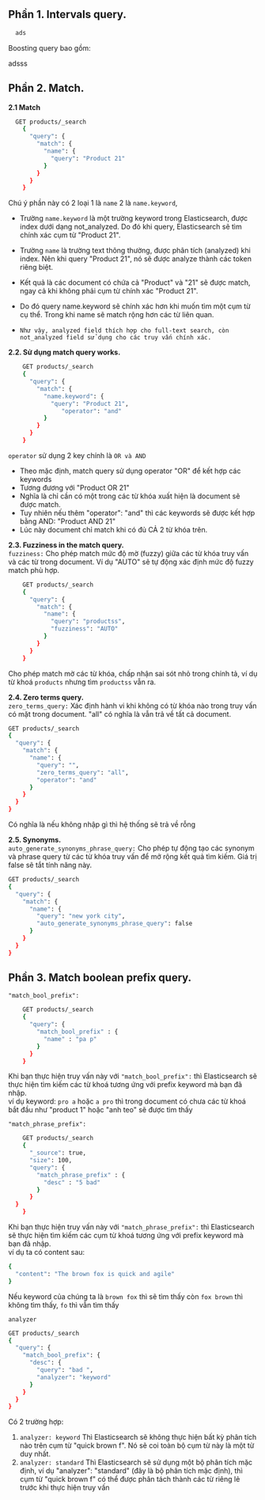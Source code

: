 ## Phần 1. Intervals query.  

```bash
  ads

 ```

Boosting query bao gồm:  

adsss


## Phần 2. Match.  

**2.1 Match**  
```bash
  GET products/_search
    {
      "query": {
        "match": {
          "name": {
            "query": "Product 21"
          }
        }
      }
    }


 ```

Chú ý phần này có 2 loại 1 là `name` 2 là `name.keyword`,   

 - Trường `name.keyword` là một trường keyword trong Elasticsearch, được index dưới dạng not_analyzed. Do đó khi query, Elasticsearch sẽ tìm chính xác cụm từ "Product 21".  
 - Trường `name` là trường text thông thường, được phân tích (analyzed) khi index. Nên khi query "Product 21", nó sẽ được analyze thành các token riêng biệt.  
 - Kết quả là các document có chứa cả "Product" và "21" sẽ được match, ngay cả khi không phải cụm từ chính xác "Product 21".  
 - Do đó query name.keyword sẽ chính xác hơn khi muốn tìm một cụm từ cụ thể. Trong khi name sẽ match rộng hơn các từ liên quan.

 - `Như vậy, analyzed field thích hợp cho full-text search, còn not_analyzed field sử dụng cho các truy vấn chính xác.`

**2.2. Sử dụng match query works.**  

```bash
    GET products/_search
    {
      "query": {
        "match": {
          "name.keyword": {
            "query": "Product 21",
               "operator": "and"
          }
        }
      }
    }

```
`operator` sử dụng 2 key chính là `OR và AND`
 - Theo mặc định, match query sử dụng operator "OR" để kết hợp các keywords  
 - Tương đương với "Product OR 21"
 - Nghĩa là chỉ cần có một trong các từ khóa xuất hiện là document sẽ được match.
 - Tuy nhiên nếu thêm "operator": "and" thì các keywords sẽ được kết hợp bằng AND: "Product AND 21"
 - Lúc này document chỉ match khi có đủ CẢ 2 từ khóa trên.

**2.3. Fuzziness in the match query.**  
`fuzziness:` Cho phép match mức độ mờ (fuzzy) giữa các từ khóa truy vấn và các từ trong document. Ví dụ "AUTO" sẽ tự động xác định mức độ fuzzy match phù hợp.

```bash
    GET products/_search
    {
      "query": {
        "match": {
          "name": {
            "query": "productss",
            "fuzziness": "AUTO"
          }
        }
      }
    }

```
Cho phép match mờ các từ khóa, chấp nhận sai sót nhỏ trong chính tả, ví dụ từ khoá `products` nhưng tìm `productss` vẫn ra.    

**2.4. Zero terms query.**  
`zero_terms_query:` Xác định hành vi khi không có từ khóa nào trong truy vấn có mặt trong document. "all" có nghĩa là vẫn trả về tất cả document.

```bash
GET products/_search
{
  "query": {
    "match": {
      "name": {
        "query": "",
        "zero_terms_query": "all",
        "operator": "and"
      }
    }
  }
}

```
Có nghĩa là nếu không nhập gì thì hệ thống sẽ trả về rỗng

**2.5. Synonyms.**  
`auto_generate_synonyms_phrase_query:` Cho phép tự động tạo các synonym và phrase query từ các từ khóa truy vấn để mở rộng kết quả tìm kiếm. Giá trị false sẽ tắt tính năng này.

```bash
GET products/_search
{
  "query": {
    "match": {
      "name": {
        "query": "new york city",
        "auto_generate_synonyms_phrase_query": false
      }
    }
  }
}


```


## Phần 3. Match boolean prefix query.  

`"match_bool_prefix":`

```bash
    GET products/_search
    {
      "query": {
        "match_bool_prefix" : {
          "name" : "pa p"
        }
      }
    }
 ```

Khi bạn thực hiện truy vấn này với `"match_bool_prefix":` thì Elasticsearch sẽ thực hiện tìm kiếm các từ khoá tương ứng với prefix keyword mà bạn đã nhập.  
ví dụ keyword: `pro a` hoặc `a pro` thì trong document có chưa các từ khoá bắt đầu như "product 1" hoặc "anh teo" sẽ được tìm thấy

`"match_phrase_prefix":`

```bash
    GET products/_search
    {
      "_source": true,
      "size": 100,
      "query": {
        "match_phrase_prefix" : {
          "desc" : "5 bad"
        }
      }
  }
    }
 ```
Khi bạn thực hiện truy vấn này với `"match_phrase_prefix":` thì Elasticsearch sẽ thực hiện tìm kiếm các cụm từ khoá tương ứng với prefix keyword mà bạn đã nhập.  
ví dụ ta có content sau:  

```bash
{
  "content": "The brown fox is quick and agile"
}
```

Nếu keyword của chúng ta là `brown fox` thì sẽ tìm thấy còn `fox brown` thì không tìm thấy, `fo` thì vẫn tìm thấy


`analyzer`  

```bash
GET products/_search
{
  "query": {
    "match_bool_prefix": {
      "desc": {
        "query": "bad ",
        "analyzer": "keyword"
      }
    }
  }
}
```

Có 2 trường hợp:  
1. `analyzer: keyword` Thì Elasticsearch sẽ không thực hiện bất kỳ phân tích nào trên cụm từ "quick brown f". Nó sẽ coi toàn bộ cụm từ này là một từ duy nhất.  
2. `analyzer: standard` Thì Elasticsearch sẽ sử dụng một bộ phân tích mặc định, ví dụ "analyzer": "standard" (đây là bộ phân tích mặc định), thì cụm từ "quick brown f" có thể được phân tách thành các từ riêng lẻ trước khi thực hiện truy vấn  
